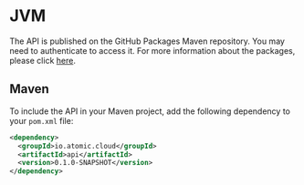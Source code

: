 # JVM

The API is published on the GitHub Packages Maven repository. You may need to authenticate to access it. For more information about the packages, please click [here](https://github.com/HttpRafa/atomic-cloud/packages/2219240).

## Maven
To include the API in your Maven project, add the following dependency to your `pom.xml` file:

```xml
<dependency>
  <groupId>io.atomic.cloud</groupId>
  <artifactId>api</artifactId>
  <version>0.1.0-SNAPSHOT</version>
</dependency>
```